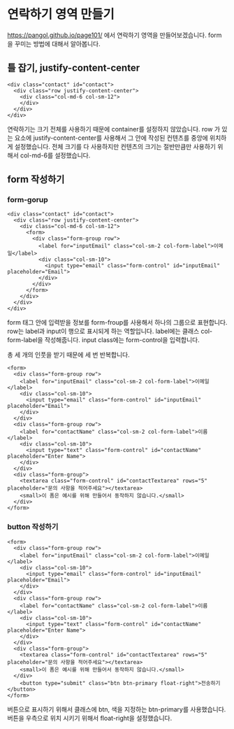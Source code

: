 # 연락하기 영역 만들기

https://pangol.github.io/page101/ 에서 연락하기 영역을 만들어보겠습니다.
form 을 꾸미는 방법에 대해서 알아봅니다.

## 틀 잡기, justify-content-center

```
<div class="contact" id="contact">
  <div class="row justify-content-center">
    <div class="col-md-6 col-sm-12">
    </div>
  </div>
</div>
```

연락하기는 크기 전체를 사용하기 때문에 container를 설정하지 않았습니다.
row 가 있는 요소에 justify-content-center를 사용해서 그 안에 작성된 컨텐츠를 중앙에 위치하게 설정했습니다.
전체 크기를 다 사용하지만 컨텐츠의 크기는 절반만큼만 사용하기 위해서 col-md-6를 설정했습니다.

## form 작성하기

### form-gorup

```
<div class="contact" id="contact">
  <div class="row justify-content-center">
    <div class="col-md-6 col-sm-12">
      <form>
        <div class="form-group row">
          <label for="inputEmail" class="col-sm-2 col-form-label">이메일</label>
          <div class="col-sm-10">
            <input type="email" class="form-control" id="inputEmail" placeholder="Email">
          </div>
        </div>
      </form>
    </div>
  </div>
</div>
```

form 태그 안에 입력받을 정보를 form-froup를 사용해서 하나의 그룹으로 표현합니다. row는 label과 input이 행으로 표시되게 하는 역할입니다. label에는 클래스 col-form-label을 작성해줍니다. input class에는 form-control을 입력합니다.

총 세 개의 인풋을 받기 때문에 세 번 반복합니다.

```
<form>
  <div class="form-group row">
    <label for="inputEmail" class="col-sm-2 col-form-label">이메일</label>
    <div class="col-sm-10">
      <input type="email" class="form-control" id="inputEmail" placeholder="Email">
    </div>
  </div>
  <div class="form-group row">
    <label for="contactName" class="col-sm-2 col-form-label">이름</label>
    <div class="col-sm-10">
      <input type="text" class="form-control" id="contactName" placeholder="Enter Name">
    </div>
  </div>
  <div class="form-group">
    <textarea class="form-control" id="contactTextarea" rows="5" placeholder="문의 사항을 적어주세요"></textarea>
    <small>이 폼은 예시를 위해 만들어서 동작하지 않습니다.</small>
  </div>
</form>
```

### button 작성하기

```
<form>
  <div class="form-group row">
    <label for="inputEmail" class="col-sm-2 col-form-label">이메일</label>
    <div class="col-sm-10">
      <input type="email" class="form-control" id="inputEmail" placeholder="Email">
    </div>
  </div>
  <div class="form-group row">
    <label for="contactName" class="col-sm-2 col-form-label">이름</label>
    <div class="col-sm-10">
      <input type="text" class="form-control" id="contactName" placeholder="Enter Name">
    </div>
  </div>
  <div class="form-group">
    <textarea class="form-control" id="contactTextarea" rows="5" placeholder="문의 사항을 적어주세요"></textarea>
    <small>이 폼은 예시를 위해 만들어서 동작하지 않습니다.</small>
  </div>
	<button type="submit" class="btn btn-primary float-right">전송하기</button>
</form>
```
버튼으로 표시하기 위해서 클래스에 btn, 색을 지정하는 btn-primary를 사용했습니다.
버튼을 우측으로 위치 시키기 위해서 float-right을 설정했습니다.

